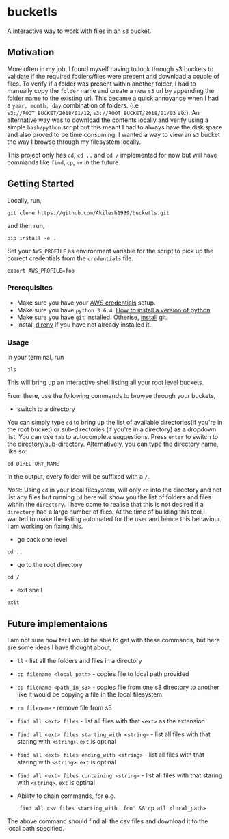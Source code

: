 # bucketls

A interactive way to work with files in an `s3` bucket.

## Motivation
More often in my job, I found myself having to look through s3 buckets to validate if the required fodlers/files were present and download a couple of files. To verify if a folder was present within another folder, I had to manually copy the `folder` name and create a new `s3` url by appending the folder name to the existing url. This became a quick annoyance when I had a `year, month, day` combination of folders. (i.e `s3://ROOT_BUCKET/2018/01/12`, `s3://ROOT_BUCKET/2018/01/03` etc). An alternative way was to download the contents locally and verify using a simple `bash/python` script but this meant I had to always have the disk space and also proved to be time consuming. I wanted a way to view an `s3` bucket the way I browse through my filesystem locally.

This project only has `cd`, `cd ..` and `cd /` implemented for now but will have commands like `find`, `cp`, `mv` in the future.

## Getting Started

Locally, run,
```
git clone https://github.com/Akilesh1989/bucketls.git
```
and then run,
```
pip install -e .
```

Set your `AWS_PROFILE` as environment variable for the script to pick up the correct credentials from the `credentials` file.
```
export AWS_PROFILE=foo
```
### Prerequisites

- Make sure you have your [AWS credentials](https://docs.aws.amazon.com/cli/latest/userguide/cli-configure-files.html) setup.
- Make sure you have `python 3.6.4`. [How to install a version of python](https://realpython.com/installing-python/).
- Make sure you have `git` installed. Otherise, [install](https://www.atlassian.com/git/tutorials/install-git) git.
- Install [direnv](https://direnv.net/) if you have not already installed it.

### Usage
In your terminal, run
```
bls
```
This will bring up an interactive shell listing all your root level buckets.

From there, use the following commands to browse through your buckets,

- switch to a directory

You can simply type `cd` to bring up the list of available directories(if you're in the root bucket) or sub-directories (if you're in a directory) as a dropdown list. You can use `tab` to autocomplete suggestions. Press `enter` to switch to the directory/sub-directory.
Alternatively, you can type the directory name, like so:
```
cd DIRECTORY_NAME
```
In the output, every folder will be suffixed with a `/`.

*Note*: Using `cd` in your local filesystem, will only `cd` into the directory and not list any files but running `cd` here will show you the list of folders and files within the `directory`.  I have come to realise that this is not desired if a `directory` had a large number of files. At the time of building this tool,I wanted to make the listing automated for the user and hence this behaviour. I am working on fixing this.

- go back one level
```
cd ..
```

- go to the root directory
```
cd /
```

- exit shell
```
exit
```

## Future implementaions
I am not sure how far I would be able to get with these commands, but here are some ideas I have thought about,
- `ll` - list all the folders and files in a directory
- `cp filename <local_path>` - copies file to local path provided
- `cp filename <path_in_s3>` - copies file from one s3 directory to another like it would be copying a file in the local filesystem.
- `rm filename` - remove file from s3
- `find all <ext> files` - list all files with that `<ext>` as the extension
- `find all <ext> files starting_with <string>` - list all files with that staring with `<string>`. `ext` is optinal
- `find all <ext> files ending_with <string>` - list all files with that staring with `<string>`. `ext` is optinal
- `find all <ext> files containing <string>` - list all files with that staring with `<string>`. `ext` is optinal

- Ability to chain commands, for e.g.
```
    find all csv files starting_with 'foo' && cp all <local_path>
```
The above command should find all the csv files and download it to the local path specified.
